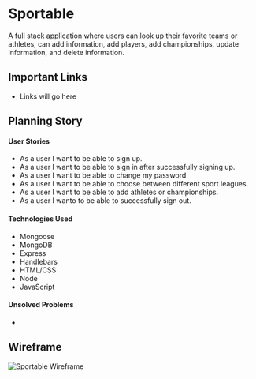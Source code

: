 # Sportable

A full stack application where users can look up their favorite teams or athletes, can add information, add players, add championships, update information, and delete information.

## Important Links

- Links will go here

## Planning Story

#### User Stories

- As a user I want to be able to sign up.
- As a user I want to be able to sign in after successfully signing up.
- As a user I want to be able to change my password.
- As a user I want to be able to choose between different sport leagues.
- As a user I want to be able to add athletes or championships.
- As a user I wanto to be able to successfully sign out.

#### Technologies Used

- Mongoose
- MongoDB
- Express
- Handlebars
- HTML/CSS
- Node
- JavaScript

#### Unsolved Problems

-

## Wireframe
![Sportable Wireframe](https://i.imgur.com/JSZBHKB.jpg)
